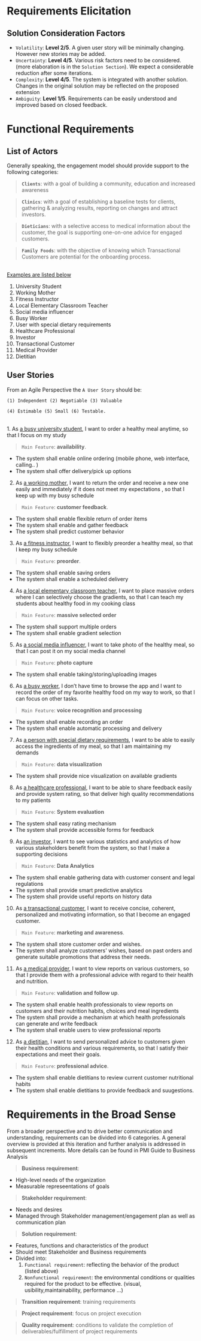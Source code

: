 # Requirements Elicitation

## Solution Consideration Factors

- `Volatility`: **Level 2/5**. A given user story will be minimally changing. However new stories may be added.
- `Uncertainty`: **Level 4/5**. Various risk factors need to be considered. (more elaboration is in the `Solution Section`). We expect a considerable reduction after some iterations.
- `Complexity`: **Level 4/5**. The system is integrated with another solution. Changes in the original solution may be reflected on the proposed extension
- `Ambiguity`: **Level 1/5**. Requirements can be easily understood and improved based on closed feedback. 

# Functional Requirements 
## List of Actors

Generally speaking, the engagement model should provide support to the following categories:

> **`Clients`**: with a goal of building a community, education and increased awareness

> **`Clinics`**: with a goal of establishing a baseline tests for clients, gathering & analyzing results, reporting on changes and attract investors.

> **`Dieticians`**: with a selective access to medical information about the customer, the goal is supporting one-on-one advice for engaged customers.  

> **`Family Foods`**: with the objective of knowing which Transactional Customers are potential for the onboarding process. 

<br>
<ins> Examples are listed below </ins>

1. University Student
2. Working Mother
3. Fitness Instructor
4. Local Elementary Classroom Teacher
5. Social media influencer
6. Busy Worker
7. User with special dietary requirements
8. Healthcare Professional
9. Investor
10. Transactional Customer
11. Medical Provider
12. Dietitian
## User Stories

From an Agile Perspective the `A User Story` should be:
``` 
(1) Independent (2) Negotiable (3) Valuable

(4) Estimable (5) Small (6) Testable. 
```
<br>
1. As <ins>a busy university student</ins>, I want to order a healthy meal anytime, so that I focus on my study

> `Main Feature`: **availability**. 

- The system shall enable online ordering (mobile phone, web interface, calling.. )
- The system shall offer delivery/pick up options 

2. As <ins>a working mother</ins>, I want to return the order and receive a new one easily and immediately if it does not meet my expectations , so that I keep up with my busy schedule

> `Main Feature`: **customer feedback**.

- The system shall enable flexible return of order items
- The system shall enable and gather feedback
- The system shall predict customer behavior 

3. As <ins>a fitness instructor</ins>, I want to flexibly preorder a healthy meal, so that I keep my busy schedule

> `Main Feature`: **preorder**.

- The system shall enable saving orders
- The system shall enable a scheduled delivery

4. As <ins>a local elementary classroom teacher</ins>, I want to place massive orders where I can selectively choose the gradients, so that  I can teach my students about healthy food in my cooking class

> `Main Feature`: **massive selected order**

- The system shall support multiple orders
- The system shall enable gradient selection

5. As <ins>a social media influencer</ins>, I want to take photo of the healthy meal, so that I can post it on my social media channel

> `Main Feature`: **photo capture**

- The system shall enable taking/storing/uploading images

6. As <ins>a busy worker</ins>, I don’t have time to browse the app and I want to record the order of my favorite healthy food on my way to work, so that I can focus on other tasks. 

>`Main Feature`: **voice recognition and processing**

- The system shall enable recording an order
- The system shall enable automatic processing and delivery

7. As <ins>a person with special dietary requirements</ins>, I want to be able to easily access the ingredients of my meal, so that I am maintaining my demands

> `Main Feature`: **data visualization**

- The system shall provide nice visualization on available gradients

8. As <ins>a healthcare professional</ins>, I want to be able to share feedback easily and provide system rating, so that deliver high quality recommendations to my patients 

> `Main Feature`: **System evaluation**

- The system shall easy rating mechanism
- The system shall provide accessible forms for feedback

9. As <ins>an investor</ins>, I want to see various statistics and analytics of how various stakeholders benefit from the system, so that I make a supporting decisions

> `Main Feature`: **Data Analytics**

- The system shall enable gathering data with customer consent and legal regulations
- The system shall provide smart predictive analytics 
- The system shall provide useful reports on history data


10. As <ins>a transactional customer</ins>, I want to receive concise, coherent, personalized and motivating information, so that I become an engaged customer.

> `Main Feature`: **marketing and awareness**. 

- The system shall store customer order and wishes.
- The system shall analyze customers' wishes, based on past orders and generate suitable promotions that address their needs.


11. As <ins>a medical provider</ins>, I want to view reports on various customers, so that I provide them with a professional advice with regard to their health and nutrition.

> `Main Feature`: **validation and follow up**. 

- The system shall enable health professionals to view reports on customers and their nutrition habits, choices and meal ingredients
- The system shall provide a mechanism at which health professionals can generate and write feedback
- The system shall enable users to view professional reports

12. As <ins>a dietitian</ins>, I want to send personalized advice to customers given their health conditions and various requirements, so that I satisfy their expectations and meet their goals.

> `Main Feature`: **professional advice**. 

- The system shall enable dietitians to review current customer nutritional habits
- The system shall enable dietitians to provide feedback and suugestions.


# Requirements in the Broad Sense 

From a broader perspective and to drive better communication and understanding, requirements can be divided into 6 categories. A general overview is provided at this iteration and further analysis is addressed in subsequent increments. More details can be found in PMI Guide to Business Analysis

> **Business requirement**:
- High-level needs of the organization
- Measurable represeentations of goals 

> **Stakeholder requirement**:
- Needs and desires
- Managed through Stakeholder management/engagement plan as well as communication plan

> **Solution requirement**:
- Features, functions and characteristics of the product
- Should meet Stakeholder and Business requirements
- Divided into:
    1. `Functional requirement`: reflecting the behavior of the product (listed above) 
    2. `Nonfunctional requirement`: the environmental conditions or qualities required for the product to be effective. (visual, usibility,maintainability, performance ...)

> **Transition requirement**: training requirements

> **Project requirement**: focus on project execution

> **Quality requirement**: conditions to validate the completion of deliverables/fulfillment of project requirements






